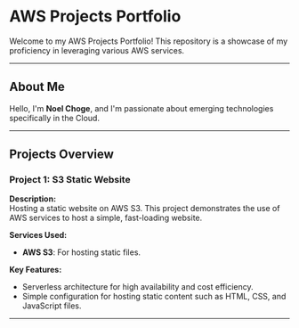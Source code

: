 # **AWS Projects Portfolio**

Welcome to my AWS Projects Portfolio! This repository is a showcase of my proficiency in leveraging various AWS services.

---


## **About Me**

Hello, I'm **Noel Choge**, and I'm passionate about emerging technologies specifically in the Cloud.

---

## **Projects Overview**

### **Project 1: S3 Static Website**

**Description:**  
Hosting a static website on AWS S3. This project demonstrates the use of AWS services to host a simple, fast-loading website.

**Services Used:**  
- **AWS S3**: For hosting static files.  

**Key Features:**  
- Serverless architecture for high availability and cost efficiency.  
- Simple configuration for hosting static content such as HTML, CSS, and JavaScript files.
  
---
